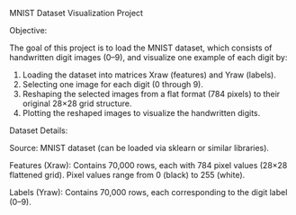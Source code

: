 MNIST Dataset Visualization Project

Objective:


The goal of this project is to load the MNIST dataset, which consists of handwritten digit images (0–9), and visualize one example of each digit by:

1) Loading the dataset into matrices Xraw (features) and Yraw (labels).
2) Selecting one image for each digit (0 through 9).
3) Reshaping the selected images from a flat format (784 pixels) to their original 28×28 grid structure.
4) Plotting the reshaped images to visualize the handwritten digits.


Dataset Details:

Source: MNIST dataset (can be loaded via sklearn or similar libraries).

Features (Xraw):
Contains 70,000 rows, each with 784 pixel values (28×28 flattened grid).
Pixel values range from 0 (black) to 255 (white).

Labels (Yraw):
Contains 70,000 rows, each corresponding to the digit label (0–9).
